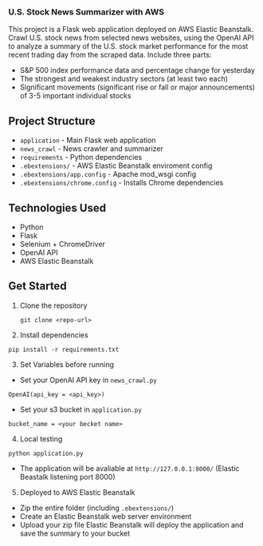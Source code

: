 ### U.S. Stock News Summarizer with AWS
This project is a Flask web application deployed on AWS Elastic Beanstalk.
Crawl U.S. stock news from selected news websites, using the OpenAI API to analyze a summary of the U.S. stock market performance for the most recent trading day from the scraped data.
Include three parts:
  * S&P 500 index performance data and percentage change for yesterday
  * The strongest and weakest industry sectors (at least two each)
  * Significant movements (significant rise or fall or major announcements) of 3-5 important individual stocks

## Project Structure
* ```application``` - Main Flask web application
* ```news_crawl``` - News crawler and summarizer
* ```requirements``` - Python dependencies
* ```.ebextensions/``` - AWS Elastic Beanstalk enviroment config
* ```.ebextensions/app.config``` - Apache mod_wsgi config
* ```.ebextensions/chrome.config``` - Installs Chrome dependencies

## Technologies Used
* Python
* Flask
* Selenium + ChromeDriver
* OpenAI API
* AWS Elastic Beanstalk

## Get Started
1. Clone the repository
    ```
    git clone <repo-url>
    ```
2. Install dependencies
```
pip install -r requirements.txt
```
3. Set Variables before running
* Set your OpenAI API key in ```news_crawl.py```
 ```
 OpenAI(api_key = <api_key>)
 ```
* Set your s3 bucket in ```application.py```
 ```
 bucket_name = <your becket name>
 ```
4. Local testing
```
python application.py
```
* The application will be avaliable at ```http://127.0.0.1:8000/``` (Elastic Beastalk listening port 8000)
5. Deployed to AWS Elastic Beanstalk
* Zip the entire folder (including ```.ebextensions/```)
* Create an Elastic Beanstalk web server environment
* Upload your zip file
Elastic Beanstalk will deploy the application and save the summary to your bucket
